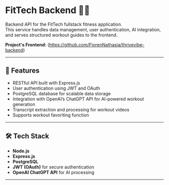 # FitTech Backend 🏋️‍♂️

Backend API for the FitTech fullstack fitness application.  
This service handles data management, user authentication, AI integration, and serves structured workout guides to the frontend.

**Project's Frontend:** (https://github.com/FiorenNathasia/thrivevibe-backend)

---

## 🚀 Features

- RESTful API built with Express.js
- User authentication using JWT and OAuth
- PostgreSQL database for scalable data storage
- Integration with OpenAI’s ChatGPT API for AI-powered workout generation
- Transcript extraction and processing for workout videos
- Supports workout favoriting function

---

## 🛠️ Tech Stack

- **Node.js**
- **Express.js**
- **PostgreSQL**
- **JWT (OAuth)** for secure authentication
- **OpenAI ChatGPT API** for AI processing

---

